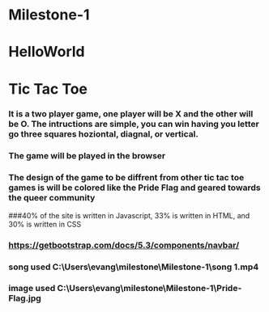 # Milestone-1
# HelloWorld
# Tic Tac Toe
### It is a two player game, one player will be X and the other will be O. The intructions are simple, you can win having you letter go three squares hoziontal, diagnal, or vertical.

### The game will be played in the browser

### The design of the game to be diffrent from other tic tac toe games is will be colored like the Pride Flag and geared towards the queer community

###40% of the site is written in Javascript, 33% is written in HTML, and 30% is written in CSS
### https://getbootstrap.com/docs/5.3/components/navbar/
### song used C:\Users\evang\milestone\Milestone-1\song 1.mp4
### image used C:\Users\evang\milestone\Milestone-1\Pride-Flag.jpg